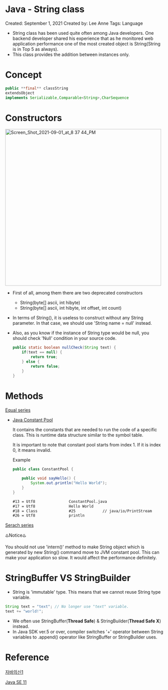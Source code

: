 # Java - String class

Created: September 1, 2021
Created by: Lee Anne
Tags: Language

- String class has been used quite often among Java developers. One backend developer shared his experience that as he monitored web application performance one of the most created object is String(String is in Top 5 as always).
- This class provides the addition between instances only.

# Concept

```java
public **final** classString
extendsObject
implements Serializable,Comparable<String>,CharSequence
```

# Constructors

<img width="497" alt="Screen_Shot_2021-09-01_at_8 37 44_PM" src="https://user-images.githubusercontent.com/15176192/132982857-60ea9b9e-289a-4dc8-94a7-1b84a13bbc4c.png">

- First of all, among them there are two deprecated constructors
    - String(byte[] ascii, int hibyte)
    - String(byte[] ascii, int hibyte, int offset, int count)
- In terms of String(), it is useless to construct without any String parameter. In that case, we should use 'String name = null' instead.
- Also, as you know if the instance of String type would be null, you should check 'Null' condition in your source code.

    ```java
    public static boolean nullCheck(String text) {
    	if(text == null) {
    		return true;
    	} else {
    		return false;
    	}
    }
    ```

# Methods

[Equal series](https://www.notion.so/54bac550835b4627b16c85292443ab86)

- [Java Constant Pool](https://velog.io/@pranne1224/Java-Constant-Pool)

    It contains the constants that are needed to run the code of a specific class. This is runtime data structure similar to the symbol table. 

    It is important to note that constant pool starts from index 1. If it is index 0, it means invalid.

    Example

    ```java
    public class ConstantPool {
        
        public void sayHello() {
            System.out.println("Hello World");
        }
    }
    ```

    ```html
    #13 = Utf8               ConstantPool.java
    #17 = Utf8               Hello World
    #18 = Class              #25            // java/io/PrintStream
    #26 = Utf8               println
    ```

[Serach series](https://www.notion.so/4145e31e81ba4cab90d54d9c38d821fd)

♨️Notice♨️

You should not use 'intern()' method to make String object which is generated by new String() command move to JVM constant pool. This can make your application so slow. It would affect the performance definitely.

# StringBuffer VS StringBuilder

- String is 'immutable' type. This means that we cannot reuse String type variable.

```java
String text = "text"; // No longer use "text" variable.
text += "world!"; 
```

- We often use StringBuffer(**Thread Safe**) & StringBuilder(**Thread Safe X**) instead.
- In Java SDK ver.5 or over, compiler switches '+' operator between String variables to .append() operator like StringBuffer or StringBuilder uses.

# Reference

[자바의신1](http://www.yes24.com/Product/Goods/42643850)

[Java SE 11](https://docs.oracle.com/en/java/javase/11/docs/api/java.base/java/lang/String.html)
